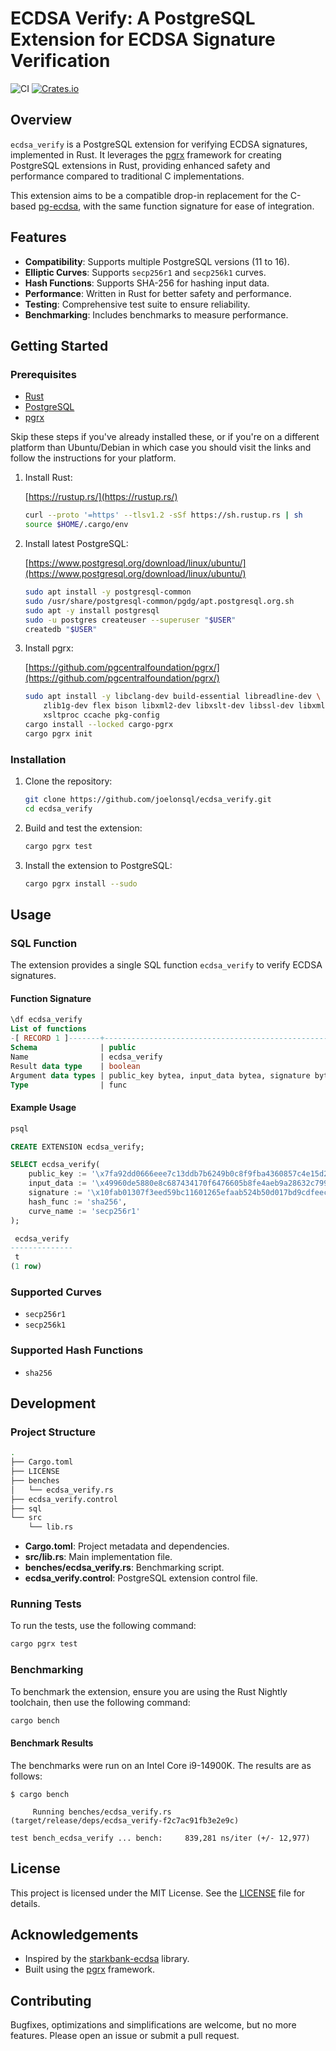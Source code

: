 # ECDSA Verify: A PostgreSQL Extension for ECDSA Signature Verification

![CI](https://github.com/joelonsql/ecdsa_verify/actions/workflows/ci.yml/badge.svg)
[![Crates.io](https://img.shields.io/crates/v/ecdsa_verify.svg)](https://crates.io/crates/ecdsa_verify)

## Overview

`ecdsa_verify` is a PostgreSQL extension for verifying ECDSA signatures,
implemented in Rust. It leverages
the [pgrx](https://github.com/pgcentralfoundation/pgrx) framework for creating
PostgreSQL extensions in Rust, providing enhanced safety and performance
compared to traditional C implementations.

This extension aims to be a compatible drop-in replacement for the C-based
[pg-ecdsa](https://github.com/ameensol/pg-ecdsa), with the same function
signature for ease of integration.

## Features

- **Compatibility**: Supports multiple PostgreSQL versions (11 to 16).
- **Elliptic Curves**: Supports `secp256r1` and `secp256k1` curves.
- **Hash Functions**: Supports SHA-256 for hashing input data.
- **Performance**: Written in Rust for better safety and performance.
- **Testing**: Comprehensive test suite to ensure reliability.
- **Benchmarking**: Includes benchmarks to measure performance.

## Getting Started

### Prerequisites

- [Rust](https://rustup.rs/)
- [PostgreSQL](https://www.postgresql.org/download/linux/ubuntu/)
- [pgrx](https://github.com/pgcentralfoundation/pgrx)

Skip these steps if you've already installed these, or if you're on a different
platform than Ubuntu/Debian in which case you should visit the links and
follow the instructions for your platform.

1. Install Rust:

    [https://rustup.rs/](https://rustup.rs/)
    ```sh
    curl --proto '=https' --tlsv1.2 -sSf https://sh.rustup.rs | sh
    source $HOME/.cargo/env
    ```

2. Install latest PostgreSQL:

    [https://www.postgresql.org/download/linux/ubuntu/](https://www.postgresql.org/download/linux/ubuntu/)
    ```sh
    sudo apt install -y postgresql-common
    sudo /usr/share/postgresql-common/pgdg/apt.postgresql.org.sh
    sudo apt -y install postgresql
    sudo -u postgres createuser --superuser "$USER"
    createdb "$USER"
    ```

3. Install pgrx:

    [https://github.com/pgcentralfoundation/pgrx/](https://github.com/pgcentralfoundation/pgrx/)
    ```sh
    sudo apt install -y libclang-dev build-essential libreadline-dev \
        zlib1g-dev flex bison libxml2-dev libxslt-dev libssl-dev libxml2-utils \
        xsltproc ccache pkg-config
    cargo install --locked cargo-pgrx
    cargo pgrx init
    ```

### Installation

1. Clone the repository:

    ```sh
    git clone https://github.com/joelonsql/ecdsa_verify.git
    cd ecdsa_verify
    ```

2. Build and test the extension:

    ```sh
    cargo pgrx test
    ```

3. Install the extension to PostgreSQL:

    ```sh
    cargo pgrx install --sudo
    ```

## Usage

### SQL Function

The extension provides a single SQL function `ecdsa_verify` to verify ECDSA signatures.

#### Function Signature

```sql
\df ecdsa_verify
List of functions
-[ RECORD 1 ]-------+-------------------------------------------------------------------------------------
Schema              | public
Name                | ecdsa_verify
Result data type    | boolean
Argument data types | public_key bytea, input_data bytea, signature bytea, hash_func text, curve_name text
Type                | func
```

#### Example Usage

```sh
psql
```

```sql
CREATE EXTENSION ecdsa_verify;

SELECT ecdsa_verify(
    public_key := '\x7fa92dd0666eee7c13ddb7b6249b0c8f9fba4360857c4e15d2fc634a2b5a1f8fdb9983b319469d35e719a3b93e1ac292854cd3ff2ad50898681b0a32ffbcbc6a'::bytea,
    input_data := '\x49960de5880e8c687434170f6476605b8fe4aeb9a28632c7995cf3ba831d9763010000000117bd119a942a38b92bfc3b90a21f7eaa37fe1a7fa0abe27fd15dd20683b14d54'::bytea,
    signature := '\x10fab01307f3eed59bc11601265efaab524b50d017bd9cdfeec4f61b01caa8d669c6e9f8d9bcbdba4e5478cb75b084332d51b0be2c21701b157c7c87abb98057'::bytea,
    hash_func := 'sha256',
    curve_name := 'secp256r1'
);

 ecdsa_verify
--------------
 t
(1 row)
```

### Supported Curves

- `secp256r1`
- `secp256k1`

### Supported Hash Functions

- `sha256`

## Development

### Project Structure

```sh
.
├── Cargo.toml
├── LICENSE
├── benches
│   └── ecdsa_verify.rs
├── ecdsa_verify.control
├── sql
└── src
    └── lib.rs
```

- **Cargo.toml**: Project metadata and dependencies.
- **src/lib.rs**: Main implementation file.
- **benches/ecdsa_verify.rs**: Benchmarking script.
- **ecdsa_verify.control**: PostgreSQL extension control file.

### Running Tests

To run the tests, use the following command:

```sh
cargo pgrx test
```

### Benchmarking

To benchmark the extension, ensure you are using the Rust Nightly toolchain,
then use the following command:

```sh
cargo bench
```

#### Benchmark Results

The benchmarks were run on an Intel Core i9-14900K. The results are as follows:

```
$ cargo bench

     Running benches/ecdsa_verify.rs (target/release/deps/ecdsa_verify-f2c7ac91fb3e2e9c)

test bench_ecdsa_verify ... bench:     839,281 ns/iter (+/- 12,977)
```

## License

This project is licensed under the MIT License. See the [LICENSE](LICENSE) file for details.

## Acknowledgements

- Inspired by the [starkbank-ecdsa](https://github.com/starkbank/ecdsa-python) library.
- Built using the [pgrx](https://github.com/pgcentralfoundation/pgrx) framework.

## Contributing

Bugfixes, optimizations and simplifications are welcome, but no more features.
Please open an issue or submit a pull request.
